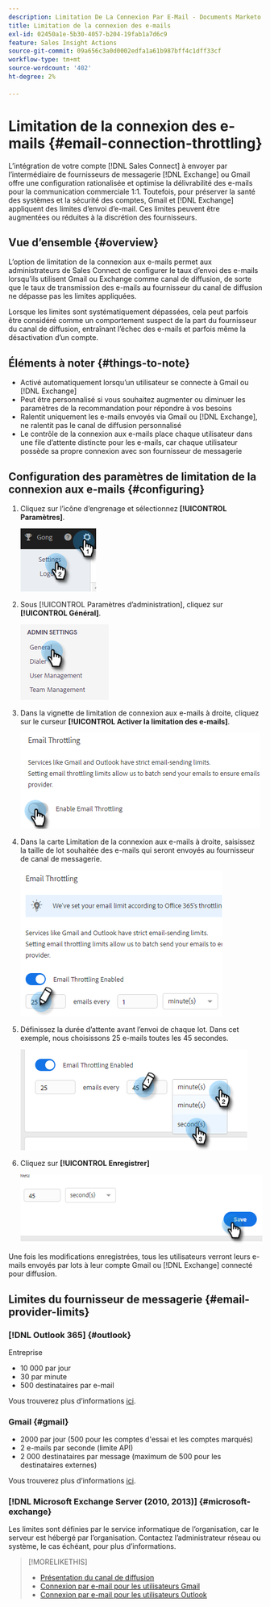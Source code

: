 ```yaml
---
description: Limitation De La Connexion Par E-Mail - Documents Marketo - Documentation Du Produit
title: Limitation de la connexion des e-mails
exl-id: 02450a1e-5b30-4057-b204-19fab1a7d6c9
feature: Sales Insight Actions
source-git-commit: 09a656c3a0d0002edfa1a61b987bff4c1dff33cf
workflow-type: tm+mt
source-wordcount: '402'
ht-degree: 2%

---
```


# Limitation de la connexion des e-mails {#email-connection-throttling}

L’intégration de votre compte [!DNL Sales Connect] à envoyer par l’intermédiaire de fournisseurs de messagerie [!DNL Exchange] ou Gmail offre une configuration rationalisée et optimise la délivrabilité des e-mails pour la communication commerciale 1:1. Toutefois, pour préserver la santé des systèmes et la sécurité des comptes, Gmail et [!DNL Exchange] appliquent des limites d’envoi d’e-mail. Ces limites peuvent être augmentées ou réduites à la discrétion des fournisseurs.

## Vue d’ensemble {#overview}

L’option de limitation de la connexion aux e-mails permet aux administrateurs de Sales Connect de configurer le taux d’envoi des e-mails lorsqu’ils utilisent Gmail ou Exchange comme canal de diffusion, de sorte que le taux de transmission des e-mails au fournisseur du canal de diffusion ne dépasse pas les limites appliquées.

Lorsque les limites sont systématiquement dépassées, cela peut parfois être considéré comme un comportement suspect de la part du fournisseur du canal de diffusion, entraînant l’échec des e-mails et parfois même la désactivation d’un compte.

## Éléments à noter {#things-to-note}

* Activé automatiquement lorsqu’un utilisateur se connecte à Gmail ou [!DNL Exchange]
* Peut être personnalisé si vous souhaitez augmenter ou diminuer les paramètres de la recommandation pour répondre à vos besoins
* Ralentit uniquement les e-mails envoyés via Gmail ou [!DNL Exchange], ne ralentit pas le canal de diffusion personnalisé
* Le contrôle de la connexion aux e-mails place chaque utilisateur dans une file d’attente distincte pour les e-mails, car chaque utilisateur possède sa propre connexion avec son fournisseur de messagerie

## Configuration des paramètres de limitation de la connexion aux e-mails {#configuring}

1. Cliquez sur l’icône d’engrenage et sélectionnez **[!UICONTROL Paramètres]**.

   ![](assets/email-connection-throttling-1.png)

1. Sous [!UICONTROL Paramètres d’administration], cliquez sur **[!UICONTROL Général]**.

   ![](assets/email-connection-throttling-2.png)

1. Dans la vignette de limitation de connexion aux e-mails à droite, cliquez sur le curseur **[!UICONTROL Activer la limitation des e-mails]**.

   ![](assets/email-connection-throttling-3.png)

1. Dans la carte Limitation de la connexion aux e-mails à droite, saisissez la taille de lot souhaitée des e-mails qui seront envoyés au fournisseur de canal de messagerie.

   ![](assets/email-connection-throttling-4.png)

1. Définissez la durée d’attente avant l’envoi de chaque lot. Dans cet exemple, nous choisissons 25 e-mails toutes les 45 secondes.

   ![](assets/email-connection-throttling-5.png)

1. Cliquez sur **[!UICONTROL Enregistrer]**

   ![](assets/email-connection-throttling-6.png)

Une fois les modifications enregistrées, tous les utilisateurs verront leurs e-mails envoyés par lots à leur compte Gmail ou [!DNL Exchange] connecté pour diffusion.

## Limites du fournisseur de messagerie {#email-provider-limits}

### [!DNL Outlook 365] {#outlook}

Entreprise

* 10 000 par jour
* 30 par minute
* 500 destinataires par e-mail

Vous trouverez plus d’informations [ici](https://docs.microsoft.com/en-us/office365/servicedescriptions/exchange-online-service-description/exchange-online-limits?redirectedfrom=MSDN#RecipientLimits).

### Gmail {#gmail}

* 2000 par jour (500 pour les comptes d&#39;essai et les comptes marqués)
* 2 e-mails par seconde (limite API)
* 2 000 destinataires par message (maximum de 500 pour les destinataires externes)

Vous trouverez plus d’informations [ici](https://support.google.com/a/answer/166852?hl=en).

### [!DNL Microsoft Exchange Server (2010, 2013)] {#microsoft-exchange}

Les limites sont définies par le service informatique de l’organisation, car le serveur est hébergé par l’organisation. Contactez l’administrateur réseau ou système, le cas échéant, pour plus d’informations.

>[!MORELIKETHIS]
>
>* [Présentation du canal de diffusion](/help/marketo/product-docs/marketo-sales-connect/email/email-delivery/delivery-channel-overview.md)
>* [Connexion par e-mail pour les utilisateurs Gmail](/help/marketo/product-docs/marketo-sales-connect/email-plugins/gmail/email-connection-for-gmail-users.md)
>* [Connexion par e-mail pour les utilisateurs Outlook](/help/marketo/product-docs/marketo-sales-connect/email-plugins/msc-for-outlook/email-connection-for-outlook-users.md)

